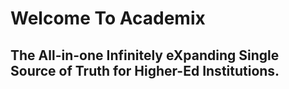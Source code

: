 # Welcome To Academix
## The All-in-one Infinitely eXpanding Single Source of Truth for Higher-Ed Institutions.
